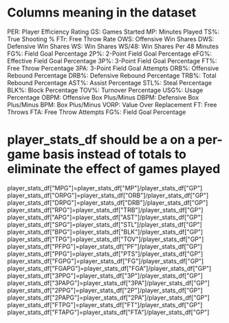 
# Columns meaning in the dataset
PER: Player Efficiency Rating
GS: Games Started
MP: Minutes Played
TS%: True Shooting %
FTr: Free Throw Rate
OWS: Offensive Win Shares
DWS: Defensive Win Shares
WS: Win Shares
WS/48: Win Shares Per 48 Minutes
FG%: Field Goal Percentage
2P%: 2-Point Field Goal Percentage
eFG%: Effective Field Goal Percentage
3P%: 3-Point Field Goal Percentage
FT%: Free Throw Percentage
3PA: 3-Point Field Goal Attempts
ORB%: Offensive Rebound Percentage
DRB%: Defensive Rebound Percentage
TRB%: Total Rebound Percentage
AST%: Assist Percentage
STL%: Steal Percentage
BLK%: Block Percentage
TOV%: Turnover Percentage
USG%: Usage Percentage
OBPM: Offensive Box Plus/Minus
DBPM: Defensive Box Plus/Minus
BPM: Box Plus/Minus
VORP: Value Over Replacement
FT: Free Throws
FTA: Free Throw Attempts
FG%: Field Goal Percentage


# player_stats_df should be a on a per-game basis instead of totals to eliminate the effect of games played

player_stats_df["MPG"]=player_stats_df["MP"]/player_stats_df["GP"]
player_stats_df["ORPG"]=player_stats_df["ORB"]/player_stats_df["GP"]
player_stats_df["DRPG"]=player_stats_df["DRB"]/player_stats_df["GP"]
player_stats_df["RPG"]=player_stats_df["TRB"]/player_stats_df["GP"]
player_stats_df["APG"]=player_stats_df["AST"]/player_stats_df["GP"]
player_stats_df["SPG"]=player_stats_df["STL"]/player_stats_df["GP"]
player_stats_df["BPG"]=player_stats_df["BLK"]/player_stats_df["GP"]
player_stats_df["TPG"]=player_stats_df["TOV"]/player_stats_df["GP"]
player_stats_df["PFPG"]=player_stats_df["PF"]/player_stats_df["GP"]
player_stats_df["PPG"]=player_stats_df["PTS"]/player_stats_df["GP"]
player_stats_df["FGPG"]=player_stats_df["FG"]/player_stats_df["GP"]
player_stats_df["FGAPG"]=player_stats_df["FGA"]/player_stats_df["GP"]
player_stats_df["3PPG"]=player_stats_df["3P"]/player_stats_df["GP"]
player_stats_df["3PAPG"]=player_stats_df["3PA"]/player_stats_df["GP"]
player_stats_df["2PPG"]=player_stats_df["2P"]/player_stats_df["GP"]
player_stats_df["2PAPG"]=player_stats_df["2PA"]/player_stats_df["GP"]
player_stats_df["FTPG"]=player_stats_df["FT"]/player_stats_df["GP"]
player_stats_df["FTAPG"]=player_stats_df["FTA"]/player_stats_df["GP"]
